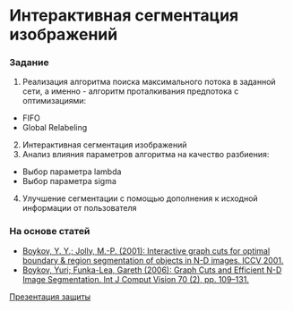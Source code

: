 # Интерактивная сегментация изображений

### Задание

1. Реализация алгоритма поиска максимального потока в заданной сети, а именно - алгоритм проталкивания предпотока с оптимизациями:
- FIFO
- Global Relabeling

2. Интерактивная сегментация изображений
3. Анализ влияния параметров алгоритма на качество разбиения:
- Выбор параметра lambda
- Выбор параметра sigma
4. Улучшение сегментации с помощью дополнения к исходной информации от пользователя

###  На основе статей
- [Boykov, Y. Y.; Jolly, M.-P. (2001): Interactive graph cuts for optimal boundary & region segmentation of objects in N-D images. ICCV 2001.](https://www.csd.uwo.ca/~yboykov/Papers/iccv01.pdf)
- [Boykov,   Yuri;   Funka-Lea,   Gareth   (2006):   Graph   Cuts   and   Efficient   N-D   Image Segmentation. Int J Comput Vision 70 (2), pp. 109–131.](https://www.csd.uwo.ca/~yboykov/Papers/ijcv06.pdf)




[Презентация защиты](https://docs.google.com/presentation/d/1ypTBmQtGWfMnDZV_FHel6Zsf9olpHZ-g6tzK_HccyiU/edit?usp=sharing)
